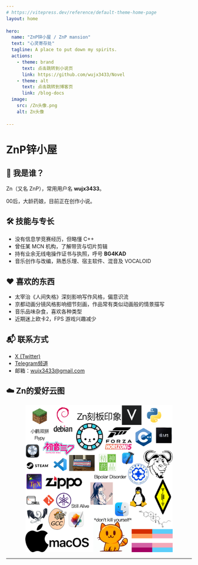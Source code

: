 ```yaml
---
# https://vitepress.dev/reference/default-theme-home-page
layout: home

hero:
  name: "ZnP锌小屋 / ZnP mansion"
  text: "心灵寄存处"
  tagline: A place to put down my spirits.
  actions:
    - theme: brand
      text: 点击跳转到小说页
      link: https://github.com/wujx3433/Novel
    - theme: alt
      text: 点击跳转到博客页
      link: /blog-docs
  image:
    src: /Zn头像.png
    alt: Zn头像

---
```

# ZnP锌小屋

## 👤 我是谁？

Zn（又名 ZnP），常用用户名 **wujx3433**。

00后，大龄药娘，目前正在创作小说。


## 🛠️ 技能与专长

- 没有信息学竞赛经历，但略懂 C++
- 曾任某 MCN 机构，了解带货与切片剪辑
- 持有业余无线电操作证书与执照，呼号 **BG4KAD**
- 音乐创作与改编，熟悉乐理、宿主软件、混音及 VOCALOID


## ❤️ 喜欢的东西

- 太宰治《人间失格》深刻影响写作风格，偏意识流
- 京都动画分镜风格影响细节刻画，作品常有类似动画般的情景描写
- 音乐品味杂食，喜欢各种类型
- 近期迷上欧卡2，FPS 游戏兴趣减少


## 📬 联系方式

- [X (Twitter)](https://x.com/wujx3433)
- [Telegram频道](https://t.me/ZnP_mansion)
- 邮箱：[wujx3433@gmail.com](mailto:wujx3433@gmail.com)


## ☁️ Zn的爱好云图

<p align="center">
  <img src="https://raw.githubusercontent.com/wujx3433/wujx3433/refs/heads/main/Source/Zn刻板印象.png" width="400px" />
</p>

---
